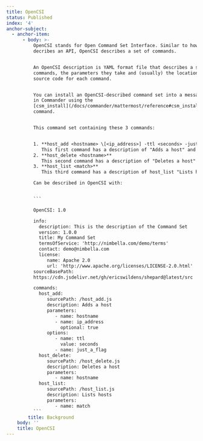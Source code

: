 ```yaml
---
title: OpenCSI
status: Published
index: '4'
anchor-subject:
  - anchor-item:
      - body: >-
          OpenCSI stands for Open Command Set Interface. Similar to how OpenAPI
          decribes an API, OpenCSI describes a set of commands.


          An OpenCSI description is YAML format file that describes a set of
          commands, the parameters they take and (usually) the location for the
          source code for each command.


          You can install an OpenCSI-described command set into a messaging app
          in Commander using the
          [csm_install](/docs/commander/mattermost/reference#csm_install)
          command.


          This command set containing these 3 commands:


          1. **host_add <hostname> \[<ip_address>] -ttl <seconds> -just_a_flag**
             This first command has a description of "Adds a host" and the source code of the command is located at https://cdn.jsdelivr.net/gh/ericswildens/shepard@latest/src/host_add.js
          2. **host_delete <hostname>**
             This second command has a description of "Deletes a host" and the source code of the command is located at https://cdn.jsdelivr.net/gh/ericswildens/shepard@latest/src/host_delete.js
          3. **host_list <match>**
             This third command has a description of host_list "Lists hosts" and the source code of the command is located at https://cdn.jsdelivr.net/gh/ericswildens/shepard@latest/src/host_list.js

          Can be described in OpenCSI with:


          ```

          OpenCSI: 1.0

          info:
            description: This is the description of the Command Set
            version: 1.0.0
            title: My Command Set
            termsOfService: 'http://nimbella.com/demo/terms'
            contact: demo@nimbella.com
            license:
               name: Apache 2.0
               url: 'http://www.apache.org/licenses/LICENSE-2.0.html'
          sourceBasePath:
          https://cdn.jsdelivr.net/gh/ericswildens/shepard@latest/src

          commands:
            host_add:
               sourcePath: /host_add.js
               description: Adds a host
               parameters:
                  - name: hostname
                  - name: ip_address
                    optional: true
               options:
                  - name: ttl
                    value: seconds
                  - name: just_a_flag
            host_delete:
               sourcePath: /host_delete.js
               description: Deletes a host
               parameters:
                  - name: hostname
            host_list:
               sourcePath: /host_list.js
               description: Lists hosts
               parameters:
                  - name: match
          ```
        title: Background
    body: ''
    title: OpenCSI
---
```


